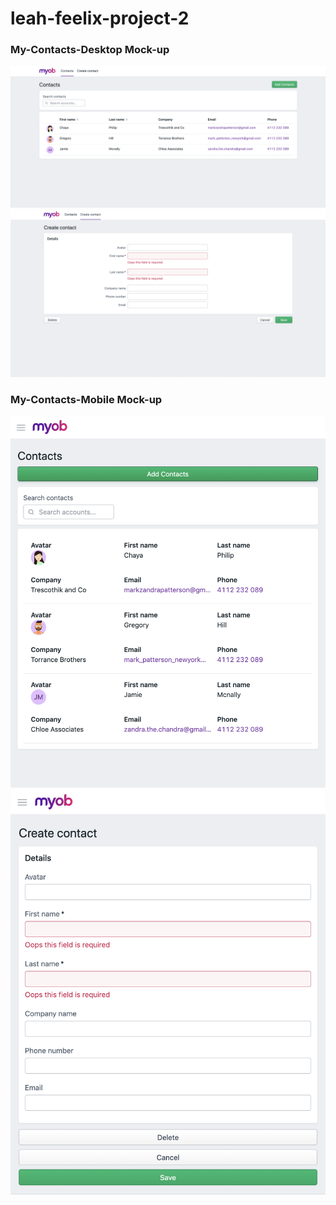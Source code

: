 # leah-feelix-project-2

### My-Contacts-Desktop Mock-up

![alt text](./src/statics/contact_list_mockup.png)
![alt text](./src/statics/new_contact_mockup.png)

### My-Contacts-Mobile Mock-up

![alt text](./src/statics/contact_list_mobile.png)
![alt text](./src/statics/new_contact_mobile.png)